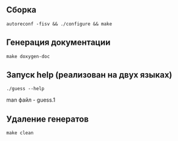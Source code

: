 ## Сборка
```
autoreconf -fisv && ./configure && make
```
## Генерация документации
```
make doxygen-doc
```
## Запуск help (реализован на двух языках)
```
./guess --help
```
man файл - guess.1
## Удаление генератов
```
make clean
```
